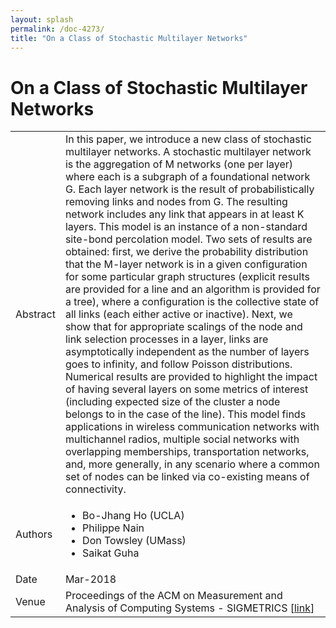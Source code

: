 ```yaml
---
layout: splash
permalink: /doc-4273/
title: "On a Class of Stochastic Multilayer Networks"
---
```


# On a Class of Stochastic Multilayer Networks

<table>
    <tbody>
    <tr>
        <td>Abstract</td>
        <td>In this paper, we introduce a new class of stochastic multilayer networks. A stochastic multilayer network is the aggregation of M networks (one per layer) where each is a subgraph of a foundational network G. Each layer network is the result of probabilistically removing links and nodes from G. The resulting network includes any link that appears in at least K layers. This model is an instance of a non-standard site-bond percolation model. Two sets of results are obtained: first, we derive the probability distribution that the M-layer network is in a given configuration for some particular graph structures (explicit results are provided for a line and an algorithm is provided for a tree), where a configuration is the collective state of all links (each either active or inactive). Next, we show that for appropriate scalings of the node and link selection processes in a layer, links are asymptotically independent as the number of layers goes to infinity, and follow Poisson distributions. Numerical results are provided to highlight the impact of having several layers on some metrics of interest (including expected size of the cluster a node belongs to in the case of the line). This model finds applications in wireless communication networks with multichannel radios, multiple social networks with overlapping memberships, transportation networks, and, more generally, in any scenario where a common set of nodes can be linked via co-existing means of connectivity.</td>
    </tr>
    <tr>
        <td>Authors</td>
        <td>
            <ul>
                <li>Bo-Jhang Ho (UCLA)</li>
                <li>Philippe Nain</li>
                <li>Don Towsley (UMass)</li>
                <li>Saikat Guha</li>
            </ul>
        </td>
    </tr>
    <tr>
        <td>Date</td>
        <td>Mar-2018</td>
    </tr>
    <tr>
        <td>Venue</td>
        <td>Proceedings of the ACM on Measurement and Analysis of Computing Systems - SIGMETRICS [<a href="https://dl.acm.org/citation.cfm?id=3179421">link</a>]</td>
    </tr>
    </tbody>
</table>
